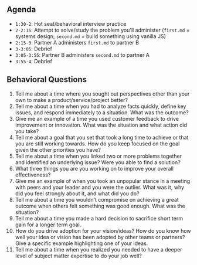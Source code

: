 ## Agenda
* `1:30-2`: Hot seat/behavioral interview practice
* `2-2:15`: Attempt to solve/study the problem you'll administer (`first.md` = systems design; `second.md` = build something using vanilla JS)
* `2:15-3`: Partner A administers `first.md` to partner B
* `3-3:05`: Debrief
* `3:05-3:55`: Partner B administers `second.md` to partner A
* `3:55-4`: Debrief


## Behavioral Questions
1. Tell me about a time where you sought out perspectives other than your own to make a product/service/project better?
2. Tell me about a time when you had to analyze facts quickly, define key issues, and respond immediately to a situation. What was the outcome?
3. Give me an example of a time you used customer feedback to drive improvement or innovation. What was the situation and what action did you take?
4. Tell me about a goal that you set that took a long time to achieve or that you are still working towards. How do you keep focused on the goal given the other priorities you have?
5. Tell me about a time when you linked two or more problems together and identified an underlying issue? Were you able to find a solution?
6. What three things you are you working on to improve your overall effectiveness?
7. Give me an example of when you took an unpopular stance in a meeting with peers and your leader and you were the outlier. What was it, why did you feel strongly about it, and what did you do?
8. Tell me about a time you wouldn’t compromise on achieving a great outcome when others felt something was good enough. What was the situation?
9. Tell me about a time you made a hard decision to sacrifice short term gain for a longer term goal.
10. How do you drive adoption for your vision/ideas? How do you know how well your idea or vision has been adopted by other teams or partners? Give a specific example highlighting one of your ideas.
11. Tell me about a time when you realized you needed to have a deeper level of subject matter expertise to do your job well?
